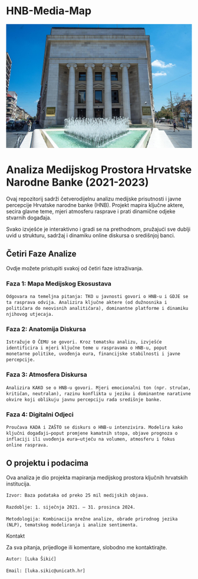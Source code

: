 # HNB-Media-Map

![](photo.jpg)




# Analiza Medijskog Prostora Hrvatske Narodne Banke (2021-2023)

Ovaj repozitorij sadrži četverodijelnu analizu medijske prisutnosti i javne percepcije Hrvatske narodne banke (HNB). Projekt mapira ključne aktere, secira glavne teme, mjeri atmosferu rasprave i prati dinamične odjeke stvarnih događaja.

Svako izvješće je interaktivno i gradi se na prethodnom, pružajući sve dublji uvid u strukturu, sadržaj i dinamiku online diskursa o središnjoj banci.

## Četiri Faze Analize

Ovdje možete pristupiti svakoj od četiri faze istraživanja.

### Faza 1: Mapa Medijskog Ekosustava

    Odgovara na temeljna pitanja: TKO u javnosti govori o HNB-u i GDJE se ta rasprava odvija. Analizira ključne aktere (od dužnosnika i političara do neovisnih analitičara), dominantne platforme i dinamiku njihovog utjecaja.

### Faza 2: Anatomija Diskursa

    Istražuje O ČEMU se govori. Kroz tematsku analizu, izvješće identificira i mjeri ključne teme u raspravama o HNB-u, poput monetarne politike, uvođenja eura, financijske stabilnosti i javne percepcije.

### Faza 3: Atmosfera Diskursa

    Analizira KAKO se o HNB-u govori. Mjeri emocionalni ton (npr. stručan, kritičan, neutralan), razinu konflikta u jeziku i dominantne narativne okvire koji oblikuju javnu percepciju rada središnje banke.

### Faza 4: Digitalni Odjeci

    Proučava KADA i ZAŠTO se diskurs o HNB-u intenzivira. Modelira kako ključni događaji—poput promjene kamatnih stopa, objave prognoza o inflaciji ili uvođenja eura—utječu na volumen, atmosferu i fokus online rasprava.





## O projektu i podacima

Ova analiza je dio projekta mapiranja medijskog prostora ključnih hrvatskih institucija.

    Izvor: Baza podataka od preko 25 mil medijskih objava.

    Razdoblje: 1. siječnja 2021. – 31. prosinca 2024.

    Metodologija: Kombinacija mrežne analize, obrade prirodnog jezika (NLP), tematskog modeliranja i analize sentimenta.
    
    
    
Kontakt

Za sva pitanja, prijedloge ili komentare, slobodno me kontaktirajte.

    Autor: [Luka Šikić]

    Email: [luka.sikic@unicath.hr]